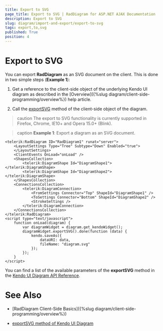```yaml
---
title: Export to SVG
page_title: Export to SVG | RadDiagram for ASP.NET AJAX Documentation
description: Export to SVG
slug: diagram/import-and-export/export-to-svg
tags: export,to,svg
published: True
position: 4
---
```


# Export to SVG

You can export **RadDiagram** as an SVG document on the client. This is done in two simple steps (**Example 1**):

1. Get a reference to the client-side object of the underlying Kendo UI diagram as described in the [Overview]({%slug diagram/client-side-programming/overview%}) help article.

1. Call the [exportSVG](https://docs.telerik.com/kendo-ui/api/javascript/dataviz/ui/diagram#methods-exportSVG) method of the client-side object of the diagram.

>caution The export to SVG functionality is currently supported in Firefox, Chrome, IE10+ and Opera 15.0+ (Blink).

>caption **Example 1**: Export a diagram as an SVG document.

````ASP.NET
<telerik:RadDiagram ID="RadDiagram1" runat="server">
	<LayoutSettings Type="Tree" Subtype="Down" Enabled="true">
	</LayoutSettings>
	<ClientEvents OnLoad="onLoad" />
	<ShapesCollection>
		<telerik:DiagramShape Id="DiagramShape1"></telerik:DiagramShape>
		<telerik:DiagramShape Id="DiagramShape2"></telerik:DiagramShape>
	</ShapesCollection>
	<ConnectionsCollection>
		<telerik:DiagramConnection>
			<FromSettings Connector="Top" ShapeId="DiagramShape1" />
			<ToSettings Connector="Bottom" ShapeId="DiagramShape2" />
			<StrokeSettings />
		</telerik:DiagramConnection>
	</ConnectionsCollection>
</telerik:RadDiagram>
<script type="text/javascript">
	function onLoad(diagram) {
		var diagramWidget = diagram.get_kendoWidget();
		diagramWidget.exportSVG().done(function (data) {
			kendo.saveAs({
				dataURI: data,
				fileName: "diagram.svg"
			});
		});
	}
</script>
````

You can find a list of the available parameters of the **exportSVG** method in the [Kendo UI Diagram API Reference](https://docs.telerik.com/kendo-ui/api/javascript/dataviz/ui/diagram#methods-exportSVG).

# See Also

 * [RadDiagram Client-Side Basics]({%slug diagram/client-side-programming/overview%})

 * [exportSVG method of Kendo UI Diagram](https://docs.telerik.com/kendo-ui/api/javascript/dataviz/ui/diagram#methods-exportSVG)
